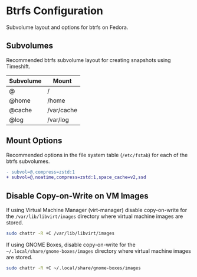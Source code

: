 # Btrfs Configuration

Subvolume layout and options for btrfs on Fedora.

## Subvolumes

Recommended btrfs subvolume layout for creating snapshots using Timeshift.

| Subvolume | Mount |
| -- | -- |
| @ | / |
| @home | /home |
| @cache | /var/cache |
| @log | /var/log |

## Mount Options

Recommended options in the file system table (`/etc/fstab`) for each of the btrfs subvolumes.

```diff
- subvol=@,compress=zstd:1
+ subvol=@,noatime,compress=zstd:1,space_cache=v2,ssd
```

## Disable Copy-on-Write on VM Images

If using Virtual Machine Manager (virt-manager) disable copy-on-write for the `/var/lib/libvirt/images` directory where virtual machine images are stored.

```sh
sudo chattr -R +C /var/lib/libvirt/images
```

If using GNOME Boxes, disable copy-on-write for the `~/.local/share/gnome-boxes/images` directory where virtual machine images are stored.

```sh
sudo chattr -R +C ~/.local/share/gnome-boxes/images
```
